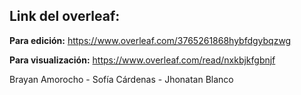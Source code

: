 ## Link del overleaf:
**Para edición:** https://www.overleaf.com/3765261868hybfdgybqzwg

**Para visualización:** https://www.overleaf.com/read/nxkbjkfgbnjf

Brayan Amorocho - Sofía Cárdenas - Jhonatan Blanco
